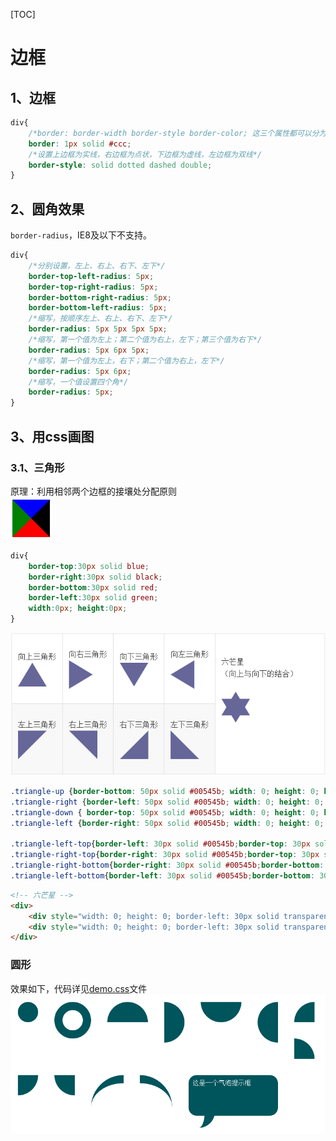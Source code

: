 [TOC]
# 边框 #
<!-- ## 目录 ##
* [1、边框](#1) *
* [2、用border画图](#2) *
    * [2.1、三角形](#2) *
* [3、圆角效果](#3) * -->
## 1、边框 ##
```css
div{
    /*border: border-width border-style border-color; 这三个属性都可以分为4个方向分别设置，按顺序为上、右、下、左，都允许1-4个值*/
    border: 1px solid #ccc;
    /*设置上边框为实线，右边框为点状，下边框为虚线，左边框为双线*/
    border-style: solid dotted dashed double;
}
```

## 2、圆角效果 ##
`border-radius`，IE8及以下不支持。
```css
div{
    /*分别设置，左上、右上、右下、左下*/
    border-top-left-radius: 5px;
    border-top-right-radius: 5px;
    border-bottom-right-radius: 5px;
    border-bottom-left-radius: 5px;
    /*缩写，按顺序左上、右上、右下、左下*/
    border-radius: 5px 5px 5px 5px;
    /*缩写，第一个值为左上；第二个值为右上，左下；第三个值为右下*/
    border-radius: 5px 6px 5px;
    /*缩写，第一个值为左上，右下；第二个值为右上，左下*/
    border-radius: 5px 6px;
    /*缩写，一个值设置四个角*/
    border-radius: 5px;
}
```

## 3、用css画图 ##
### 3.1、三角形 ###
原理：利用相邻两个边框的接壤处分配原则  
![原理](https://github.com/yuzhantian/css-library/raw/master/imgs/border-base.png)
```css
div{
    border-top:30px solid blue;
    border-right:30px solid black;
    border-bottom:30px solid red;
    border-left:30px solid green;
    width:0px; height:0px;
}
```
![三角形](https://github.com/yuzhantian/css-library/raw/master/imgs/border-triangle.png)
```css
.triangle-up {border-bottom: 50px solid #00545b; width: 0; height: 0; border-left: 30px solid transparent; border-right: 30px solid transparent;}
.triangle-right {border-left: 50px solid #00545b; width: 0; height: 0; border-top: 30px solid transparent; border-bottom: 30px solid transparent;}
.triangle-down { border-top: 50px solid #00545b; width: 0; height: 0; border-left: 30px solid transparent; border-right: 30px solid transparent; }
.triangle-left {border-right: 50px solid #00545b; width: 0; height: 0; border-top: 30px solid transparent; border-bottom: 30px solid transparent;}

.triangle-left-top{border-left: 30px solid #00545b;border-top: 30px solid #00545b; border-right: 30px solid transparent; border-bottom: 30px solid transparent; width: 0; height: 0;}
.triangle-right-top{border-right: 30px solid #00545b;border-top: 30px solid #00545b; border-left: 30px solid transparent; border-bottom: 30px solid transparent; width: 0; height: 0;}
.triangle-right-bottom{border-right: 30px solid #00545b;border-bottom: 30px solid #00545b; border-left: 30px solid transparent; border-top: 30px solid transparent; width: 0; height: 0;}
.triangle-left-bottom{border-left: 30px solid #00545b;border-bottom: 30px solid #00545b; border-right: 30px solid transparent; border-top: 30px solid transparent; width: 0; height: 0;}
```
```html
<!-- 六芒星 -->
<div>
    <div style="width: 0; height: 0; border-left: 30px solid transparent; border-right: 30px solid transparent; border-bottom: 50px solid #00545b;"></div>
    <div style="width: 0; height: 0; border-left: 30px solid transparent; border-right: 30px solid transparent; border-top: 50px solid #00545b;transform: translateY(-35px);"></div>
</div>
```
### 圆形 ###
效果如下，代码详见[demo.css](https://github.com/yuzhantian/css-library/blob/master/border/demo.css)文件
![圆形](https://github.com/yuzhantian/css-library/raw/master/imgs/border-circle.png)